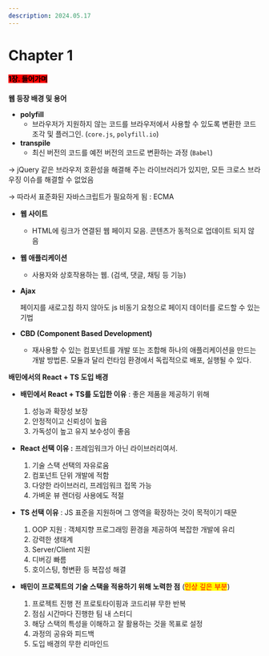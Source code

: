 ```yaml
---
description: 2024.05.17
---
```


# Chapter 1

#### <mark style="background-color:red;">**1장. 들어가며**</mark>

**웹 등장 배경 및 용어**

* **polyfill**
  * 브라우저가 지원하지 않는 코드를 브라우저에서 사용할 수 있도록 변환한 코드조각 및 플러그인. (`core.js`, `polyfill.io`)
* **transpile**
  * 최신 버전의 코드를 예전 버전의 코드로 변환하는 과정 (`Babel`)

→ jQuery 같은 브라우저 호환성을 해결해 주는 라이브러리가 있지만, 모든 크로스 브라우징 이슈를 해결할 수 없었음

→ 따라서 표준화된 자바스크립트가 필요하게 됨 : ECMA



* **웹 사이트**
  * HTML에 링크가 연결된 웹 페이지 모음. 콘텐츠가 동적으로 업데이트 되지 않음
* **웹 애플리케이션**
  * 사용자와 상호작용하는 웹. (검색, 댓글, 채팅 등 기능)
*   **Ajax**

    페이지를 새로고침 하지 않아도 js 비동기 요청으로 페이지 데이터를 로드할 수 있는 기법
*   **CBD (Component Based Development)**

    * 재사용할 수 있는 컴포넌트를 개발 또는 조합해 하나의 애플리케이션을 만드는 개발 방법론. 모듈과 달리 런타임 환경에서 독립적으로 배포, 실행될 수 있다.



**배민에서의 React + TS 도입 배경**

*   **배민에서 React + TS를 도입한 이유** : 좋은 제품을 제공하기 위해

    1. 성능과 확장성 보장
    2. 안정적이고 신뢰성이 높음
    3. 가독성이 높고 유지 보수성이 좋음


*   **React 선택 이유 :** 프레임워크가 아닌 라이브러리여서.

    1. 기술 스택 선택의 자유로움
    2. 컴포넌트 단위 개발에 적함
    3. 다양한 라이브러리, 프레임워크 접목 가능
    4. 가벼운 뷰 렌더링 사용에도 적절


*   **TS 선택 이유** : JS 표준을 지원하며 그 영역을 확장하는 것이 목적이기 때문

    1. OOP 지원 : 객체지향 프로그래밍 환경을 제공하여 복잡한 개발에 유리
    2. 강력한 생태계
    3. Server/Client 지원
    4. 디버깅 빠름
    5. 호이스팅, 형변환 등 복잡성 해결


* **배민이 프로젝트의 기술 스택을 적용하기 위해 노력한 점** (<mark style="color:red;">인상 깊은 부분</mark>)
  1. 프로젝트 진행 전 프로토타이핑과 코드리뷰 무한 반복
  2. 점심 시간마다 진행한 팀 내 스터디
  3. 해당 스택의 특성을 이해하고 잘 활용하는 것을 목표로 설정
  4. 과정의 공유와 피드백
  5. 도입 배경의 무한 리마인드
